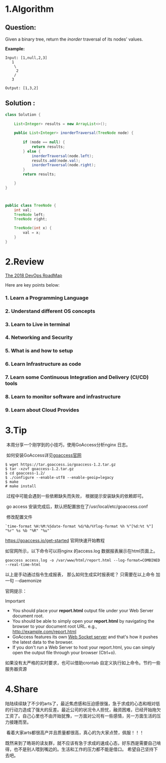 # 1.Algorithm

## Question:

Given a binary tree, return the *inorder* traversal of its nodes' values.

**Example:**

```
Input: [1,null,2,3]
   1
    \
     2
    /
   3

Output: [1,3,2]
```

## Solution :

```java
class Solution {
    
    List<Integer> results = new ArrayList<>();
    
    public List<Integer> inorderTraversal(TreeNode node) {
        
        if (node == null) {
            return results;
        } else {
            inorderTraversal(node.left);
            results.add(node.val);
            inorderTraversal(node.right);
        }
        return results;        

    }
}



public class TreeNode {
    int val;
    TreeNode left;
    TreeNode right;

    TreeNode(int x) {
        val = x;
    }
}
```



# 2.Review

[The 2018 DevOps RoadMap](https://hackernoon.com/the-2018-devops-roadmap-31588d8670cb)

Here are key points below:

### 1. Learn a Programming Language

### 2. Understand different OS concepts

### 3. Learn to Live in terminal

### 4. Networking and Security

### 5. What is and how to setup

### 6. Learn Infrastructure as code

### 7. Learn some Continuous Integration and Delivery (CI/CD) tools

### 8. Learn to monitor software and infrastructure

### 9. Learn about Cloud Provides



# 3.Tip	

​	本周分享一个刚学到的小技巧，使用GoAccess分析nginx 日志。

​	如何安装GoAccess详见[goaccess官网](https://goaccess.io/download)

```shell
$ wget https://tar.goaccess.io/goaccess-1.2.tar.gz
$ tar -xzvf goaccess-1.2.tar.gz
$ cd goaccess-1.2/
$ ./configure --enable-utf8 --enable-geoip=legacy
$ make
# make install
```

​	过程中可能会遇到一些依赖缺失而失败， 根据提示安装缺失的依赖即可。

​	go access 安装完成后，默认把配置放在了/usr/local/etc/goaccess.conf

​	修改配置文件

```
`time-format %H:%M:%Sdate-format %d/%b/%Ylog-format %h %^[%d:%t %^] "%r" %s %b "%R" "%u"`
```



https://goaccess.io/get-started   官网快速开始教程

如官网所示，以下命令可以将nginx 的access.log 数据报表展示在html页面上。

```shell
goaccess access.log -o /var/www/html/report.html --log-format=COMBINED --real-time-html
```



以上是手动通过指令生成报表， 那么如何生成实时报表呢？  只需要在以上命令 加一句  --daemonize

官网提示：

 Important

- You should place your **report.html** output file under your Web Server document root.
- You should be able to simply open your **report.html** by navigating the browser to your document root URL. e.g., http://example.com/report.html
- GoAccess features its own [Web Socket server](http://gwsocket.io/) and that's how it pushes the latest data to the browser.
- If you don't run a Web Server to host your report.html, you can simply open the output file through your browser (Ctrl+o).



如果没有太严格的实时要求，也可以借助crontab 自定义执行如上命令。节约一些服务器资源

# 4.Share

​	陆陆续续缺了不少的arts了，最近焦虑感和压迫感很强，急于求成的心态和相对低的行动力造成了强大的反差。最近公司的状况令人担忧，融资困难，已经开始拖欠工资了。自己心里也不由开始犹豫，一方面对公司有一些感情，另一方面生活的压力接踵而至。

​	看着大家arts都很高产并且质量都很高，真心的为大家点赞，佩服！！！

​	既然来到了皓哥的读友群，就不应该有急于求成的速成心态，好东西是需要自己啃得，也不是别人喂到嘴边的。生活和工作的压力都不能是借口。 希望自己坚持下去吧。








